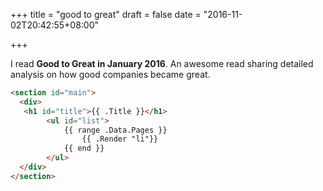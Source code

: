 +++
title = "good to great"
draft = false
date = "2016-11-02T20:42:55+08:00"

+++

I read **Good to Great in January 2016**. An awesome read sharing detailed analysis on how good companies became great.

```html
<section id="main">
  <div>
   <h1 id="title">{{ .Title }}</h1>
        <ul id="list">
            {{ range .Data.Pages }}
                {{ .Render "li"}}
            {{ end }}
        </ul>
  </div>
</section>
```